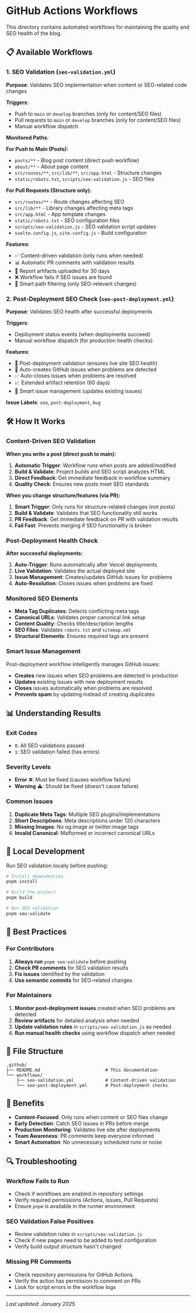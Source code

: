 # GitHub Actions Workflows

This directory contains automated workflows for maintaining the quality and SEO health of the blog.

## 📋 Available Workflows

### 1. SEO Validation (`seo-validation.yml`)

**Purpose**: Validates SEO implementation when content or SEO-related code changes

**Triggers**:

- Push to `main` or `develop` branches (only for content/SEO files)
- Pull requests to `main` or `develop` branches (only for content/SEO files)
- Manual workflow dispatch

**Monitored Paths**:

**For Push to Main (Posts):**

- `posts/**` - Blog post content (direct push workflow)
- `about/**` - About page content
- `src/routes/**`, `src/lib/**`, `src/app.html` - Structure changes
- `static/robots.txt`, `scripts/seo-validation.js` - SEO files

**For Pull Requests (Structure only):**

- `src/routes/**` - Route changes affecting SEO
- `src/lib/**` - Library changes affecting meta tags
- `src/app.html` - App template changes
- `static/robots.txt` - SEO configuration files
- `scripts/seo-validation.js` - SEO validation script updates
- `svelte.config.js`, `vite.config.js` - Build configuration

**Features**:

- ✅ Content-driven validation (only runs when needed)
- 📊 Automatic PR comments with validation results
- 📁 Report artifacts uploaded for 30 days
- ❌ Workflow fails if SEO issues are found
- 🎯 Smart path filtering (only SEO-relevant changes)

### 2. Post-Deployment SEO Check (`seo-post-deployment.yml`)

**Purpose**: Validates SEO health after successful deployments

**Triggers**:

- Deployment status events (when deployments succeed)
- Manual workflow dispatch (for production health checks)

**Features**:

- 🚀 Post-deployment validation (ensures live site SEO health)
- 🐛 Auto-creates GitHub issues when problems are detected
- ✅ Auto-closes issues when problems are resolved
- 📈 Extended artifact retention (60 days)
- 🔔 Smart issue management (updates existing issues)

**Issue Labels**: `seo`, `post-deployment`, `bug`

## 🛠 How It Works

### Content-Driven SEO Validation

**When you write a post (direct push to main):**

1. **Automatic Trigger**: Workflow runs when posts are added/modified
2. **Build & Validate**: Project builds and SEO script analyzes HTML
3. **Direct Feedback**: Get immediate feedback in workflow summary
4. **Quality Check**: Ensures new posts meet SEO standards

**When you change structure/features (via PR):**

1. **Smart Trigger**: Only runs for structure-related changes (not posts)
2. **Build & Validate**: Validates that SEO functionality still works
3. **PR Feedback**: Get immediate feedback on PR with validation results
4. **Fail Fast**: Prevents merging if SEO functionality is broken

### Post-Deployment Health Check

**After successful deployments:**

1. **Auto-Trigger**: Runs automatically after Vercel deployments
2. **Live Validation**: Validates the actual deployed site
3. **Issue Management**: Creates/updates GitHub issues for problems
4. **Auto-Resolution**: Closes issues when problems are fixed

### Monitored SEO Elements

- **Meta Tag Duplicates**: Detects conflicting meta tags
- **Canonical URLs**: Validates proper canonical link setup
- **Content Quality**: Checks title/description lengths
- **SEO Files**: Validates `robots.txt` and `sitemap.xml`
- **Structural Elements**: Ensures required tags are present

### Smart Issue Management

Post-deployment workflow intelligently manages GitHub issues:

- **Creates** new issues when SEO problems are detected in production
- **Updates** existing issues with new deployment results
- **Closes** issues automatically when problems are resolved
- **Prevents spam** by updating instead of creating duplicates

## 📊 Understanding Results

### Exit Codes

- `0`: All SEO validations passed
- `1`: SEO validation failed (has errors)

### Severity Levels

- **Error** ❌: Must be fixed (causes workflow failure)
- **Warning** ⚠️: Should be fixed (doesn't cause failure)

### Common Issues

1. **Duplicate Meta Tags**: Multiple SEO plugins/implementations
2. **Short Descriptions**: Meta descriptions under 120 characters
3. **Missing Images**: No og:image or twitter:image tags
4. **Invalid Canonical**: Malformed or incorrect canonical URLs

## 🔧 Local Development

Run SEO validation locally before pushing:

```bash
# Install dependencies
pnpm install

# Build the project
pnpm build

# Run SEO validation
pnpm seo:validate
```

## 🎯 Best Practices

### For Contributors

1. **Always run** `pnpm seo:validate` before pushing
2. **Check PR comments** for SEO validation results
3. **Fix issues** identified by the validation
4. **Use semantic commits** for SEO-related changes

### For Maintainers

1. **Monitor post-deployment issues** created when SEO problems are detected
2. **Review artifacts** for detailed analysis when needed
3. **Update validation rules** in `scripts/seo-validation.js` as needed
4. **Run manual health checks** using workflow dispatch when needed

## 📁 File Structure

```
.github/
├── README.md                         # This documentation
└── workflows/
    ├── seo-validation.yml            # Content-driven validation
    └── seo-post-deployment.yml       # Post-deployment checks
```

## 🚀 Benefits

- **Content-Focused**: Only runs when content or SEO files change
- **Early Detection**: Catch SEO issues in PRs before merge
- **Production Monitoring**: Validates live site after deployments
- **Team Awareness**: PR comments keep everyone informed
- **Smart Automation**: No unnecessary scheduled runs or noise

## 🔍 Troubleshooting

### Workflow Fails to Run

- Check if workflows are enabled in repository settings
- Verify required permissions (Actions, Issues, Pull Requests)
- Ensure `pnpm` is available in the runner environment

### SEO Validation False Positives

- Review validation rules in `scripts/seo-validation.js`
- Check if new pages need to be added to test configuration
- Verify build output structure hasn't changed

### Missing PR Comments

- Check repository permissions for GitHub Actions
- Verify the action has permission to comment on PRs
- Look for script errors in the workflow logs

---

_Last updated: January 2025_
